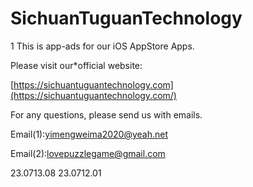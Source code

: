 # SichuanTuguanTechnology
<adPlatform>1</adPlatform>
This is app-ads for our iOS AppStore Apps.

Please visit our*official website:

[https://sichuantuguantechnology.com](https://sichuantuguantechnology.com/)

For any questions, please send us with emails.

Email(1):yimengweima2020@yeah.net

Email(2):lovepuzzlegame@gmail.com

<version>23.0713.08</version>
<zumaV>23.0712.01</zumaV>
